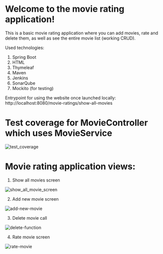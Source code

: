 # Welcome to the movie rating application!

This is a basic movie rating application where you can add movies, rate and delete them, as well as see the entire movie list (working CRUD).

Used technologies:
  1) Spring Boot
  2) HTML
  3) Thymeleaf
  4) Maven
  5) Jenkins
  6) SonarQube
  7) Mockito (for testing)

Entrypoint for using the website once launched locally:
 http://localhost:8080/movie-ratings/show-all-movies
 
 # Test coverage for MovieController which uses MovieService
![test_coverage](https://user-images.githubusercontent.com/73493967/165553773-15b796d0-bcb2-44a5-92c3-90780f0ff22c.png)

# Movie rating application views:
1) Show all movies screen

![show_all_movie_screen](https://user-images.githubusercontent.com/73493967/165554068-542bb033-69b2-4d99-8b2f-ccd261f3b8c9.png)

2) Add new movie screen

![add-new-movie](https://user-images.githubusercontent.com/73493967/165554142-f8b81763-3645-43b0-9f66-24423e63569c.png)

3) Delete movie call

![delete-function](https://user-images.githubusercontent.com/73493967/165554188-c75a98a1-01dc-4c28-8898-ca8c12e84c33.png)

4) Rate movie screen

![rate-movie](https://user-images.githubusercontent.com/73493967/165554236-a2182e38-6cb3-46bf-aa88-bc5e806f6269.png)
